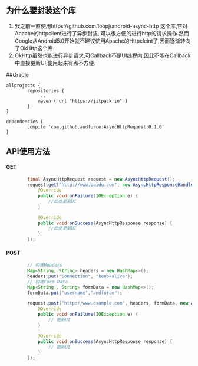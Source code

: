 ## 为什么要封装这个库
1. 我之前一直使用https://github.com/loopj/android-async-http 这个库,它对Apache的httpclient进行了异步封装,
可以很方便的进行http的请求操作.然而Google从Android5.0开始就不建议使用Apache的Httpcleint了,因而逐渐转向了OkHttp这个库.
2. OkHttp虽然也能进行异步请求,可Callback不是UI线程内,因此不能在Callback中直接更新UI,使用起来有点不方便.

##Gradle
```
allprojects {
		repositories {
			...
			maven { url "https://jitpack.io" }
		}
}

dependencies {
	    compile 'com.github.andforce:AsyncHttpRequest:0.1.0'
}
```

## API使用方法
#### GET
``` java
        final AsyncHttpRequest request = new AsyncHttpRequest();
        request.get("http://www.baidu.com", new AsyncHttpResponseHandler() {
            @Override
            public void onFailure(IOException e) {
                //此处更新UI
            }

            @Override
            public void onSuccess(AsyncHttpResponse response) {
                //此处更新UI
            }
        });
```
#### POST
``` java
        // 构建Headers
        Map<String, String> headers = new HashMap<>();
        headers.put("Connection", "keep-alive");
        // 构建Form Data
        Map<String , String> formData = new HashMap<>();
        formData.put("username","andforce");

        request.post("http://www.example.com", headers, formData, new AsyncHttpResponseHandler() {
            @Override
            public void onFailure(IOException e) {
                // 更新UI
            }

            @Override
            public void onSuccess(AsyncHttpResponse response) {
                // 更新UI
            }
        });
```
